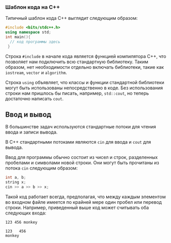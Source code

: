 ### Шаблон кода на C++

Типичный шаблон кода C++ выглядит следующим образом:

```cpp
#include <bits/stdc++.h>
using namespace std;
int main(){
  // код программы здесь
 }
```

Строка `#include` в начале кода является функцией компилятора C++, что позволяет нам подключить 
всю стандартную библиотеку. Таким образом, нет необходимости отдельно включать библиотеки, такие 
как `iostream`, `vector` и `algorithm`.

Строка `using` объявляет, что классы и функции стандартной библиотеки могут быть использованы 
непосредственно в коде. Без использования строки нам пришлось бы писать, например, `std::cout`, 
но теперь достаточно написать `cout`.


## Ввод и вывод

В большинстве задач используются стандартные потоки для чтения ввода и записи вывода.

В C++ стандартными потоками являются `cin` для ввода и `cout` для вывода.

Ввод для программы обычно состоит из чисел и строк, разделенных пробелами и символами новой строки. Они могут быть прочитаны из потока `cin` следующим образом:

```cpp
int a, b;
string x;
cin >> a >> b >> x;
```

Такой код работает всегда, предполагая, что между каждым элементом во входном файле имеется по крайней мере один пробел или перевод строки. Например, приведенный выше код может считывать оба следующих входа:

```
123 456 monkey
```

```
123   456
monkey
```

